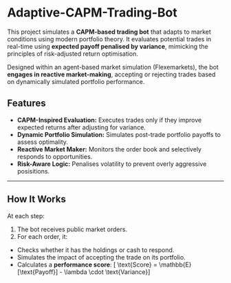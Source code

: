 # Adaptive-CAPM-Trading-Bot
This project simulates a **CAPM-based trading bot** that adapts to market conditions using modern portfolio theory. It evaluates potential trades in real-time using **expected payoff penalised by variance**, mimicking the principles of risk-adjusted return optimisation.

Designed within an agent-based market simulation (Flexemarkets), the bot **engages in reactive market-making**, accepting or rejecting trades based on dynamically simulated portfolio performance.

## Features
- **CAPM-Inspired Evaluation:** Executes trades only if they improve expected returns after adjusting for variance.
- **Dynamic Portfolio Simulation:** Simulates post-trade portfolio payoffs to assess optimality.
- **Reactive Market Maker:** Monitors the order book and selectively responds to opportunities.
- **Risk-Aware Logic:** Penalises volatility to prevent overly aggressive posisitions.

---

## How It Works
At each step:
1. The bot receives public market orders.
2. For each order, it:
  - Checks whether it has the holdings or cash to respond.
  - Simulates the impact of accepting the trade on its portfolio.
  - Calculates a **performance score**:
    \[
    \text{Score} = \mathbb{E}[\text{Payoff}] - \lambda \cdot \text{Variance}\]
